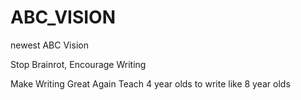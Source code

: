 # ABC_VISION
newest ABC Vision

Stop Brainrot, Encourage Writing

Make Writing Great Again
Teach 4 year olds to write like 8 year olds
